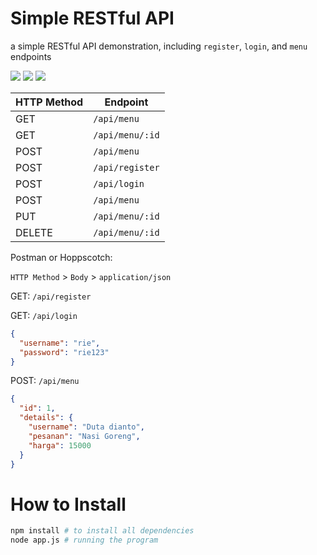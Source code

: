 # Simple RESTful API

a simple RESTful API demonstration, including `register`, `login`, and `menu` endpoints

<p align="left">
  <img src="https://img.shields.io/github/package-json/dependency-version/sphinxyz/simple_restfulAPI/express?style=flat-square" />
  <img src="https://img.shields.io/github/package-json/dependency-version/sphinxyz/simple_restfulAPI/jsonwebtoken?style=flat-square"/>
  <img src="https://img.shields.io/github/package-json/dependency-version/sphinxyz/simple_restfulAPI/node-fetch?logo=node-fetch&style=flat-square" />

</p>

| HTTP Method | Endpoint        |
| ----------- | --------------- |
| GET         | `/api/menu`     |
| GET         | `/api/menu/:id` |
| POST        | `/api/menu`     |
| POST        | `/api/register` |
| POST        | `/api/login`    |
| POST        | `/api/menu`     |
| PUT         | `/api/menu/:id` |
| DELETE      | `/api/menu/:id` |

Postman or Hoppscotch:

`HTTP Method` > `Body` > `application/json`

GET: `/api/register`

GET: `/api/login`

```json
{
  "username": "rie",
  "password": "rie123"
}
```

POST: `/api/menu`

```json
{
  "id": 1,
  "details": {
    "username": "Duta dianto",
    "pesanan": "Nasi Goreng",
    "harga": 15000
  }
}
```

# How to Install

```bash
npm install # to install all dependencies
node app.js # running the program
```

